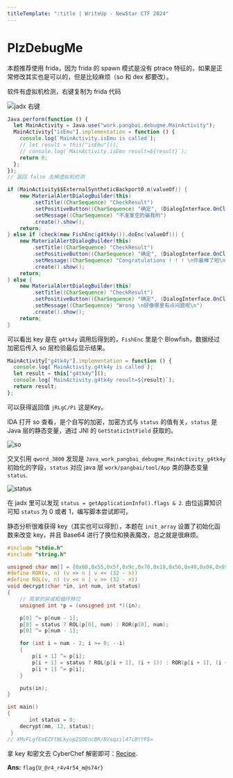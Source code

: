 ```yaml
---
titleTemplate: ":title | WriteUp - NewStar CTF 2024"
---
```


# PlzDebugMe

本题推荐使用 frida，因为 frida 的 spawn 模式是没有 ptrace 特征的，如果是正常修改其实也是可以的，但是比较麻烦（so 和 dex 都要改）。

软件有虚拟机检测，右键复制为 frida 代码

![jadx 右键](/assets/images/wp/2024/week4/plzdebugme_1.png)

```javascript
Java.perform(function () {
  let MainActivity = Java.use("work.pangbai.debugme.MainActivity");
  MainActivity["isEmu"].implementation = function () {
    console.log(`MainActivity.isEmu is called`);
    // let result = this["isEmu"]();
    // console.log(`MainActivity.isEmu result=${result}`);
    return 0;
  };
});
// 返回 false 去掉虚拟机检测
```

```java
if (MainActivity$$ExternalSyntheticBackport0.m(valueOf)) {
    new MaterialAlertDialogBuilder(this)
        .setTitle((CharSequence) "CheckResult")
        .setPositiveButton((CharSequence) "确定", (DialogInterface.OnClickListener) null)
        .setMessage((CharSequence) "不准拿空的骗我哟")
        .create().show();
    return;
} else if (check(new FishEnc(g4tk4y()).doEnc(valueOf))) {
    new MaterialAlertDialogBuilder(this)
        .setTitle((CharSequence) "CheckResult")
        .setPositiveButton((CharSequence) "确定", (DialogInterface.OnClickListener) null)
        .setMessage((CharSequence) "Congratulations ! ! ! \n你最棒了啦\n")
        .create().show();
    return;
} else {
    new MaterialAlertDialogBuilder(this)
        .setTitle((CharSequence) "CheckResult")
        .setPositiveButton((CharSequence) "确定", (DialogInterface.OnClickListener) null)
        .setMessage((CharSequence) "Wrong \n好像哪里有点问题呢\n")
        .create().show();
    return;
}
```

可以看出 key 是在 `g4tk4y` 调用后得到的，`FishEnc` 里是个 Blowfish，数据经过加密后传入 so 层检验最后显示结果。

```javascript
MainActivity["g4tk4y"].implementation = function () {
  console.log(`MainActivity.g4tk4y is called`);
  let result = this["g4tk4y"]();
  console.log(`MainActivity.g4tk4y result=${result}`);
  return result;
};
```

可以获得返回值 `jRLgC/Pi` 这是Key。

IDA 打开 so 查看，是个自写的加密，加密方式与 `status` 的值有关，`status` 是 Java 层的静态变量，通过 JNI 的 `GetStaticIntField` 获取的。

![so](/assets/images/wp/2024/week4/plzdebugme_2.png)

交叉引用 `qword_3800` 发现是 `Java_work_pangbai_debugme_MainActivity_g4tk4y` 初始化的字段，`status` 对应 java 层 `work/pangbai/tool/App` 类的静态变量 `status`.

![status](/assets/images/wp/2024/week4/plzdebugme_3.png)

在 jadx 里可以发现 `status = getApplicationInfo().flags & 2`. 由位运算知识可知 `status` 为 0 或者 1，编写脚本尝试即可。

静态分析很难获得 key<span data-desc>（其实也可以得到）</span>，本题在 `init_array` 设置了初始化函数来改变 key，并且 Base64 进行了换位和换表魔改，总之就是很麻烦。

```c
#include "stdio.h"
#include "string.h"

unsigned char mm[] = {0x08,0x55,0x5f,0x9c,0x70,0x19,0x56,0x40,0x04,0x69,0x67,0x58,0x85,0x52,0x3e,0xc1,0x4c,0x2d,0xdc,0x75,0xaf,0x6e,0xf0,0x06,0xa5,0x5d,0x7b,0x6e,0x2a,0xae,0x7e,0xe3,0xfd,0xfe,0xb9,0xf1,0xac,0x6b,0x96,0x06,0x43,0xbf,0x21,0x4a,0x12,0xf5,0xdb,0x47};
#define ROR(v, n) (v >> n | v << (32 - n))
#define ROL(v, n) (v << n | v >> (32 - n))
void decrypt(char *in, int num, int status)
{
    // 简单的异或和循环移位
    unsigned int *p = (unsigned int *)(in);

    p[0] ^= p[num - 1];
    p[0] = status ? ROL(p[0], num) : ROR(p[0], num);
    p[0] ^= p[num - 1];

    for (int i = num - 2; i >= 0; --i)
    {
        p[i + 1] ^= p[i];
        p[i + 1] = status ? ROL(p[i + 1], (i + 1)) : ROR(p[i + 1], (i + 1));
        p[i + 1] ^= p[i];
    }

    puts(in);
}

int main()
{
       int status = 0;
    decrypt(mm, 12, status);
 }
// XMvFLgfEmEZFtNLkyupZSOEncBR/BVaqzil47iBYYFE=
```

拿 key 和密文去 CyberChef 解密即可：[Recipe](<https://gchq.github.io/CyberChef/#recipe=From_Base64('A-Za-z0-9%2B/%3D',true,false)Blowfish_Decrypt(%7B'option':'UTF8','string':'jRLgC/Pi'%7D,%7B'option':'Hex','string':''%7D,'ECB','Raw','Raw')&input=WE12RkxnZkVtRVpGdE5Ma3l1cFpTT0VuY0JSL0JWYXF6aWw0N2lCWVlGRT0>).

**Ans:** `flag{U_@r4_r4v4r54_m@s74r}`
